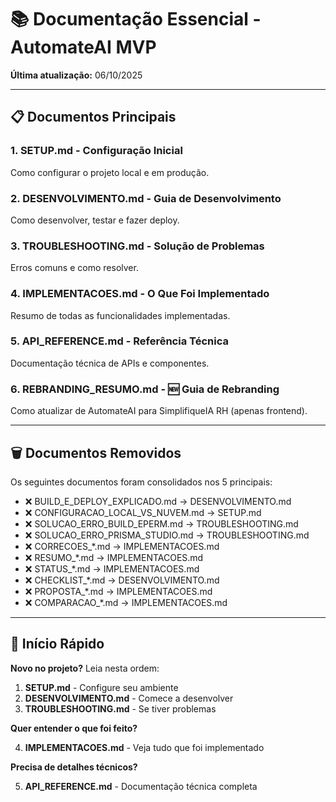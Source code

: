 # 📚 Documentação Essencial - AutomateAI MVP

**Última atualização:** 06/10/2025

---

## 📋 Documentos Principais

### **1. SETUP.md** - Configuração Inicial

Como configurar o projeto local e em produção.

### **2. DESENVOLVIMENTO.md** - Guia de Desenvolvimento  

Como desenvolver, testar e fazer deploy.

### **3. TROUBLESHOOTING.md** - Solução de Problemas

Erros comuns e como resolver.

### **4. IMPLEMENTACOES.md** - O Que Foi Implementado

Resumo de todas as funcionalidades implementadas.

### **5. API_REFERENCE.md** - Referência Técnica

Documentação técnica de APIs e componentes.

### **6. REBRANDING_RESUMO.md** - 🆕 Guia de Rebranding

Como atualizar de AutomateAI para SimplifiqueIA RH (apenas frontend).

---

## 🗑️ Documentos Removidos

Os seguintes documentos foram consolidados nos 5 principais:

- ❌ BUILD_E_DEPLOY_EXPLICADO.md → DESENVOLVIMENTO.md
- ❌ CONFIGURACAO_LOCAL_VS_NUVEM.md → SETUP.md
- ❌ SOLUCAO_ERRO_BUILD_EPERM.md → TROUBLESHOOTING.md
- ❌ SOLUCAO_ERRO_PRISMA_STUDIO.md → TROUBLESHOOTING.md
- ❌ CORRECOES_*.md → IMPLEMENTACOES.md
- ❌ RESUMO_*.md → IMPLEMENTACOES.md
- ❌ STATUS_*.md → IMPLEMENTACOES.md
- ❌ CHECKLIST_*.md → DESENVOLVIMENTO.md
- ❌ PROPOSTA_*.md → IMPLEMENTACOES.md
- ❌ COMPARACAO_*.md → IMPLEMENTACOES.md

---

## 🚀 Início Rápido

**Novo no projeto?** Leia nesta ordem:

1. **SETUP.md** - Configure seu ambiente
2. **DESENVOLVIMENTO.md** - Comece a desenvolver
3. **TROUBLESHOOTING.md** - Se tiver problemas

**Quer entender o que foi feito?**

4. **IMPLEMENTACOES.md** - Veja tudo que foi implementado

**Precisa de detalhes técnicos?**

5. **API_REFERENCE.md** - Documentação técnica completa
